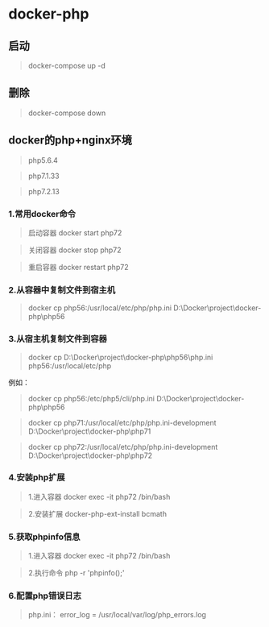 # docker-php
## 启动
> docker-compose up -d

## 删除
> docker-compose down

## docker的php+nginx环境
> php5.6.4

> php7.1.33

> php7.2.13

### 1.常用docker命令
> 启动容器    docker start php72

> 关闭容器    docker stop php72

> 重启容器    docker restart php72

### 2.从容器中复制文件到宿主机
> docker cp php56:/usr/local/etc/php/php.ini D:\Docker\project\docker-php\php56
### 3.从宿主机复制文件到容器
> docker cp D:\Docker\project\docker-php\php56\php.ini php56:/usr/local/etc/php

例如：

> docker cp php56:/etc/php5/cli/php.ini D:\Docker\project\docker-php\php56

> docker cp php71:/usr/local/etc/php/php.ini-development D:\Docker\project\docker-php\php71

> docker cp php72:/usr/local/etc/php/php.ini-development D:\Docker\project\docker-php\php72

### 4.安装php扩展
> 1.进入容器  docker exec -it php72 /bin/bash

> 2.安装扩展  docker-php-ext-install bcmath

### 5.获取phpinfo信息
> 1.进入容器  docker exec -it php72 /bin/bash

> 2.执行命令  php -r 'phpinfo();'

### 6.配置php错误日志
> php.ini：
> error_log = /usr/local/var/log/php_errors.log
